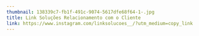 ```yaml
---
thumbnail: 138339c7-fb1f-491c-9074-5617dfe68f64-1-.jpg
title: Link Soluções Relacionamento com o Cliente
link: https://www.instagram.com/linksolucoes__/?utm_medium=copy_link
---
```

